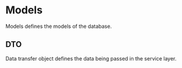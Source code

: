 # Models
Models defines the models of the database.

## DTO
Data transfer object defines the data being passed in the service layer.